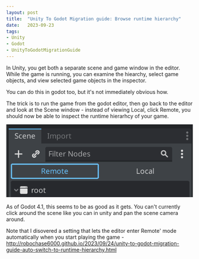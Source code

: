 ```yaml
---
layout: post
title:  "Unity To Godot Migration guide: Browse runtime hierarchy"
date:   2023-09-23
tags:
- Unity
- Godot
- UnityToGodotMigrationGuide
---
```

In Unity, you get both a separate scene and game window in the editor.  While the game is running, you can examine the hiearchy, select game objects, and view selected game objects in the inspector.

You can do this in godot too, but it's not immediately obvious how.

The trick is to run the game from the godot editor, then go back to the editor and look at the Scene window - instead of viewing Local, click Remote, you should now be able to inspect the runtime hierarhcy of your game.

![Our new spawn timer fields in the inspector](/docs/assets/images/godot-runtime-inspector.png)


As of Godot 4.1, this seems to be as good as it gets.  You can't currently click around the scene like you can in unity and pan the scene camera around.

Note that I disovered a setting that lets the editor enter Remote' mode automatically when you start playing the game - <http://robochase6000.github.io/2023/09/24/unity-to-godot-migration-guide-auto-switch-to-runtime-hierarchy.html>

